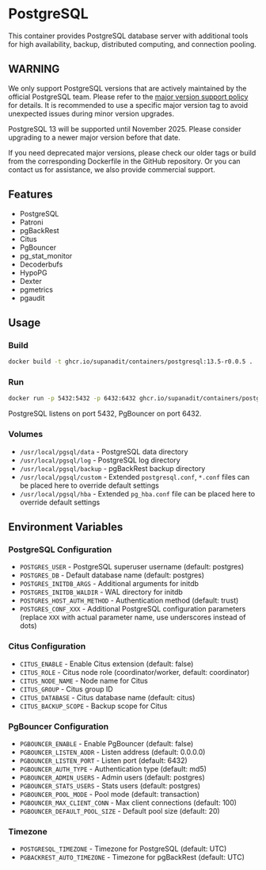 # PostgreSQL

This container provides PostgreSQL database server with additional tools for high availability, backup, distributed computing, and connection pooling.

## WARNING

We only support PostgreSQL versions that are actively maintained by the official PostgreSQL team. Please refer to the [major version support policy](https://www.postgresql.org/support/versioning/) for details. It is recommended to use a specific major version tag to avoid unexpected issues during minor version upgrades.

PostgreSQL 13 will be supported until November 2025. Please consider upgrading to a newer major version before that date.

If you need deprecated major versions, please check our older tags or build from the corresponding Dockerfile in the GitHub repository. Or you can contact us for assistance, we also provide commercial support.

## Features

- PostgreSQL
- Patroni
- pgBackRest
- Citus
- PgBouncer
- pg_stat_monitor
- Decoderbufs
- HypoPG
- Dexter
- pgmetrics
- pgaudit

## Usage

### Build

```bash
docker build -t ghcr.io/supanadit/containers/postgresql:13.5-r0.0.5 .
```

### Run

```bash
docker run -p 5432:5432 -p 6432:6432 ghcr.io/supanadit/containers/postgresql:13.5-r0.0.5
```

PostgreSQL listens on port 5432, PgBouncer on port 6432.

### Volumes

- `/usr/local/pgsql/data` - PostgreSQL data directory
- `/usr/local/pgsql/log` - PostgreSQL log directory
- `/usr/local/pgsql/backup` - pgBackRest backup directory
- `/usr/local/pgsql/custom` - Extended `postgresql.conf`, `*.conf` files can be placed here to override default settings
- `/usr/local/pgsql/hba` - Extended `pg_hba.conf` file can be placed here to override default settings

## Environment Variables

### PostgreSQL Configuration

- `POSTGRES_USER` - PostgreSQL superuser username (default: postgres)
- `POSTGRES_DB` - Default database name (default: postgres)
- `POSTGRES_INITDB_ARGS` - Additional arguments for initdb
- `POSTGRES_INITDB_WALDIR` - WAL directory for initdb
- `POSTGRES_HOST_AUTH_METHOD` - Authentication method (default: trust)
- `POSTGRES_CONF_XXX` - Additional PostgreSQL configuration parameters (replace `XXX` with actual parameter name, use underscores instead of dots)

### Citus Configuration

- `CITUS_ENABLE` - Enable Citus extension (default: false)
- `CITUS_ROLE` - Citus node role (coordinator/worker, default: coordinator)
- `CITUS_NODE_NAME` - Node name for Citus
- `CITUS_GROUP` - Citus group ID
- `CITUS_DATABASE` - Citus database name (default: citus)
- `CITUS_BACKUP_SCOPE` - Backup scope for Citus

### PgBouncer Configuration

- `PGBOUNCER_ENABLE` - Enable PgBouncer (default: false)
- `PGBOUNCER_LISTEN_ADDR` - Listen address (default: 0.0.0.0)
- `PGBOUNCER_LISTEN_PORT` - Listen port (default: 6432)
- `PGBOUNCER_AUTH_TYPE` - Authentication type (default: md5)
- `PGBOUNCER_ADMIN_USERS` - Admin users (default: postgres)
- `PGBOUNCER_STATS_USERS` - Stats users (default: postgres)
- `PGBOUNCER_POOL_MODE` - Pool mode (default: transaction)
- `PGBOUNCER_MAX_CLIENT_CONN` - Max client connections (default: 100)
- `PGBOUNCER_DEFAULT_POOL_SIZE` - Default pool size (default: 20)

### Timezone

- `POSTGRESQL_TIMEZONE` - Timezone for PostgreSQL (default: UTC)
- `PGBACKREST_AUTO_TIMEZONE` - Timezone for pgBackRest (default: UTC)